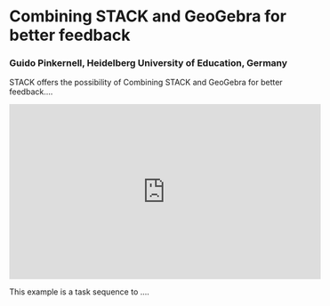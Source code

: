 # Combining STACK and GeoGebra for better feedback

### Guido Pinkernell, Heidelberg University of Education, Germany

STACK offers the possibility of Combining STACK and GeoGebra for better feedback....

<center>
<iframe class="embed-responsive-item" width="560" height="315" src="https://www.youtube.com/embed/-yERZtbRtNk" frameborder="0" allow="accelerometer; autoplay; encrypted-media; gyroscope; picture-in-picture" allowfullscreen></iframe>
</center>

This example is a task sequence to ....

